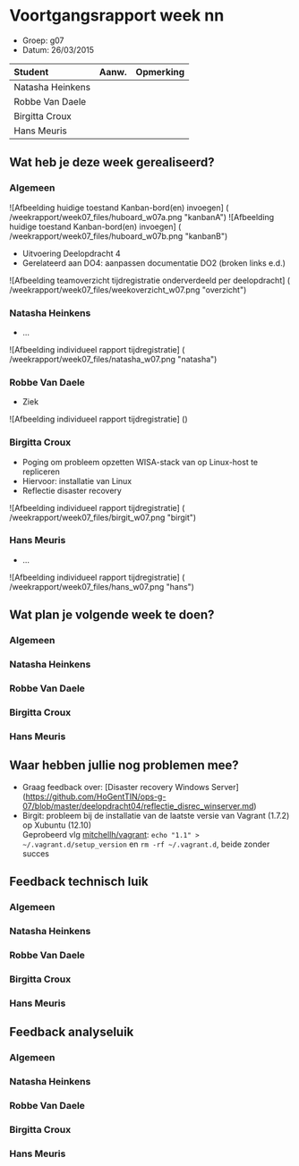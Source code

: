 # Voortgangsrapport week nn

* Groep: g07
* Datum: 26/03/2015

| Student  | Aanw. | Opmerking |
| :---     | :---  | :---      |
| Natasha Heinkens |       |           |
| Robbe Van Daele |       |           |
| Birgitta Croux |       |           |
| Hans Meuris |       |           |

## Wat heb je deze week gerealiseerd?

### Algemeen

![Afbeelding huidige toestand Kanban-bord(en) invoegen] ( /weekrapport/week07_files/huboard_w07a.png "kanbanA")
![Afbeelding huidige toestand Kanban-bord(en) invoegen] ( /weekrapport/week07_files/huboard_w07b.png "kanbanB")

* Uitvoering Deelopdracht 4
* Gerelateerd aan DO4: aanpassen documentatie DO2 (broken links e.d.)

![Afbeelding teamoverzicht tijdregistratie onderverdeeld per deelopdracht] ( /weekrapport/week07_files/weekoverzicht_w07.png  "overzicht") 

### Natasha Heinkens

* ...

![Afbeelding individueel rapport tijdregistratie] ( /weekrapport/week07_files/natasha_w07.png "natasha")

### Robbe Van Daele

* Ziek

![Afbeelding individueel rapport tijdregistratie] ()

### Birgitta Croux

* Poging om probleem opzetten WISA-stack van op Linux-host te repliceren
* Hiervoor: installatie van Linux
* Reflectie disaster recovery

![Afbeelding individueel rapport tijdregistratie] ( /weekrapport/week07_files/birgit_w07.png "birgit")

### Hans Meuris

* ...

![Afbeelding individueel rapport tijdregistratie] ( /weekrapport/week07_files/hans_w07.png "hans")

## Wat plan je volgende week te doen?

### Algemeen
### Natasha Heinkens
### Robbe Van Daele
### Birgitta Croux
### Hans Meuris

## Waar hebben jullie nog problemen mee?

* Graag feedback over: [Disaster recovery Windows Server] (https://github.com/HoGentTIN/ops-g-07/blob/master/deelopdracht04/reflectie_disrec_winserver.md)
* Birgit: probleem bij de installatie van de laatste versie van Vagrant (1.7.2) op Xubuntu (12.10)  
  Geprobeerd vlg [mitchellh/vagrant]: `echo "1.1" > ~/.vagrant.d/setup_version` en `rm -rf ~/.vagrant.d`, beide zonder succes

## Feedback technisch luik

### Algemeen

### Natasha Heinkens
### Robbe Van Daele
### Birgitta Croux
### Hans Meuris

## Feedback analyseluik

### Algemeen

### Natasha Heinkens
### Robbe Van Daele
### Birgitta Croux
### Hans Meuris


[mitchellh/vagrant]: https://github.com/mitchellh/vagrant/issues/3195
